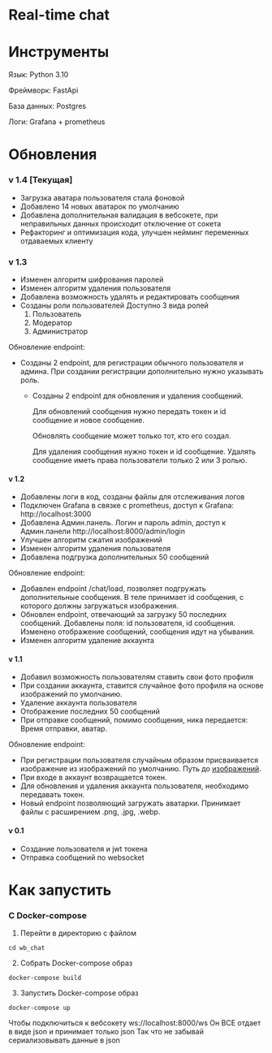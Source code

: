 # Real-time chat

# Инструменты
Язык: Python 3.10

Фреймворк: FastApi

База данных: Postgres

Логи: Grafana + prometheus


# Обновления
### v 1.4 [Текущая]
- Загрузка аватара пользователя стала фоновой 
- Добавлено 14 новых аватарок по умолчанию 
- Добавлена дополнительная валидация в вебсокете,
при неправильных данных происходит отключение от сокета
- Рефакторинг и оптимизация кода, улучшен нейминг переменных отдаваемых клиенту

### v 1.3
- Изменен алгоритм шифрования паролей
- Изменен алгоритм удаления пользователя
- Добавлена возможность удалять и редактировать сообщения
- Созданы роли пользователей
Доступно 3 вида ролей
  1. Пользователь
  2. Модератор
  3. Администратор

Обновление endpoint: 
- Созданы 2 endpoint, для регистрации обычного пользователя и админа.
При создании регистрации дополнительно нужно указывать роль.
  - Созданы 2 endpoint для обновления и удаления сообщений.

      Для обновлений сообщения нужно передать токен и id сообщение и новое сообщение. 

      Обновлять сообщение может только тот, кто его создал.

      Для удаления сообщения нужно токен и id сообщение. 
      Удалять сообщение иметь права пользователи только 2 или 3 ролью.



#### v 1.2 

- Добавлены логи в код, созданы файлы для отслеживания логов
- Подключен Grafana в связке с prometheus,
доступ к Grafana: http://localhost:3000
- Добавлена Админ.панель. Логин и пароль admin,
доступ к Админ.панели http://localhost:8000/admin/login
- Улучшен алгоритм сжатия изображений
- Изменен алгоритм удаления пользователя
- Добавлена подгрузка дополнительных 50 сообщений

Обновление endpoint: 
- Добавлен endpoint /chat/load, позволяет подгружать дополнительные сообщения.
В теле принимает id сообщения, с которого должны загружаться изображения.
- Обновлен endpoint, отвечающий за загрузку 50 последних сообщений.
Добавлены поля: id пользователя, id сообщения. 
Изменено отображение сообщений, сообщения идут на убывания.
- Изменен алгоритм удаление аккаунта

#### v 1.1 

- Добавил возможность пользователям ставить свои фото профиля
- При создании аккаунта, ставится случайное фото профиля на основе изображений по умолчанию.  
- Удаление аккаунта пользователя
- Отображение последних 50 сообщений
- При отправке сообщений, помимо сообщения, ника передается: Время отправки, аватар.

Обновление endpoint: 
- При регистрации пользователя случайным образом присваивается изображение из изображений по умолчанию. 
Путь до [изображений](core%2Fstatic%2Fimage_default).
- При входе в аккаунт возвращается токен.
- Для обновления и удаления аккаунта пользователя, необходимо передавать токен.
- Новый endpoint позволяющий загружать аватарки. 
Принимает файлы с расширением .png, .jpg, .webp. 

#### v 0.1

- Создание пользователя и jwt токена
- Отправка сообщений по websocket 

# Как запустить
### С Docker-compose
1. Перейти в директорию с файлом
```commandline
cd wb_chat
``` 
2. Собрать Docker-compose образ
```commandline
docker-compose build
```
3. Запустить Docker-compose образ
```commandline
docker-compose up
```

Чтобы подключиться к вебсокету ws://localhost:8000/ws
Он ВСЕ отдает в виде json и принимает только json
Так что не забывай сериализовывать данные в json